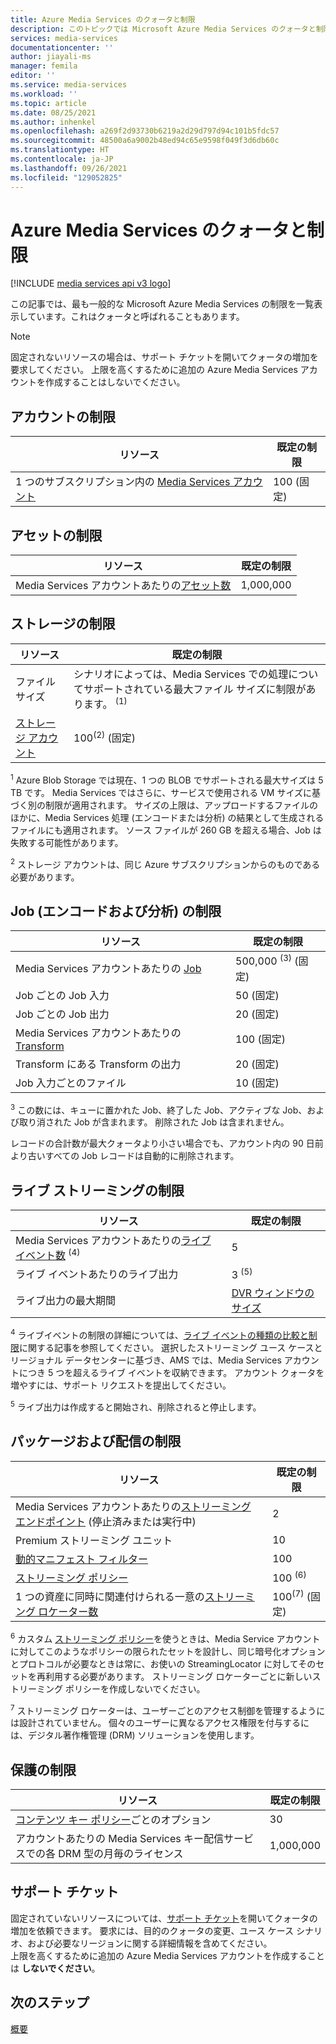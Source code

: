 ```yaml
---
title: Azure Media Services のクォータと制限
description: このトピックでは Microsoft Azure Media Services のクォータと制限について説明します。
services: media-services
documentationcenter: ''
author: jiayali-ms
manager: femila
editor: ''
ms.service: media-services
ms.workload: ''
ms.topic: article
ms.date: 08/25/2021
ms.author: inhenkel
ms.openlocfilehash: a269f2d93730b6219a2d29d797d94c101b5fdc57
ms.sourcegitcommit: 48500a6a9002b48ed94c65e9598f049f3d6db60c
ms.translationtype: HT
ms.contentlocale: ja-JP
ms.lasthandoff: 09/26/2021
ms.locfileid: "129052825"
---
```

<!-- If you update limits in this topic, make sure to also update https://docs.microsoft.com/azure/azure-resource-manager/management/azure-subscription-service-limits#media-services-limits -->
# <a name="azure-media-services-quotas-and-limits"></a>Azure Media Services のクォータと制限

[!INCLUDE [media services api v3 logo](./includes/v3-hr.md)]

この記事では、最も一般的な Microsoft Azure Media Services の制限を一覧表示しています。これはクォータと呼ばれることもあります。

> [!NOTE]
> 固定されないリソースの場合は、サポート チケットを開いてクォータの増加を要求してください。 上限を高くするために追加の Azure Media Services アカウントを作成することはしないでください。

## <a name="account-limits"></a>アカウントの制限

| リソース | 既定の制限 |
| --- | --- |
| 1 つのサブスクリプション内の [Media Services アカウント](account-move-account-how-to.md) | 100 (固定) |

## <a name="asset-limits"></a>アセットの制限

| リソース | 既定の制限 |
| --- | --- |
| Media Services アカウントあたりの[アセット数](assets-concept.md) | 1,000,000|

## <a name="storage-limits"></a>ストレージの制限

| リソース | 既定の制限 | 
| --- | --- | 
| ファイル サイズ| シナリオによっては、Media Services での処理についてサポートされている最大ファイル サイズに制限があります。 <sup>(1)</sup> |
| [ストレージ アカウント](storage-account-concept.md) | 100<sup>(2)</sup> (固定) |

<sup>1</sup> Azure Blob Storage では現在、1 つの BLOB でサポートされる最大サイズは 5 TB です。 Media Services ではさらに、サービスで使用される VM サイズに基づく別の制限が適用されます。 サイズの上限は、アップロードするファイルのほかに、Media Services 処理 (エンコードまたは分析) の結果として生成されるファイルにも適用されます。 ソース ファイルが 260 GB を超える場合、Job は失敗する可能性があります。 

<sup>2</sup> ストレージ アカウントは、同じ Azure サブスクリプションからのものである必要があります。

## <a name="jobs-encoding--analyzing-limits"></a>Job (エンコードおよび分析) の制限

| リソース | 既定の制限 | 
| --- | --- | 
| Media Services アカウントあたりの [Job](transform-jobs-concept.md) | 500,000 <sup>(3)</sup> (固定)|
| Job ごとの Job 入力 | 50 (固定)|
| Job ごとの Job 出力 | 20 (固定) |
| Media Services アカウントあたりの [Transform](transform-jobs-concept.md) | 100 (固定)|
| Transform にある Transform の出力 | 20 (固定) |
| Job 入力ごとのファイル|10 (固定)|

<sup>3</sup> この数には、キューに置かれた Job、終了した Job、アクティブな Job、および取り消された Job が含まれます。 削除された Job は含まれません。 

レコードの合計数が最大クォータより小さい場合でも、アカウント内の 90 日前より古いすべての Job レコードは自動的に削除されます。 

## <a name="live-streaming-limits"></a>ライブ ストリーミングの制限

| リソース | 既定の制限 | 
| --- | --- | 
| Media Services アカウントあたりの[ライブ イベント数](live-event-outputs-concept.md) <sup>(4)</sup> |5|
| ライブ イベントあたりのライブ出力 |3 <sup>(5)</sup> |
| ライブ出力の最大期間 | [DVR ウィンドウのサイズ](live-event-cloud-dvr-time-how-to.md) |

<sup>4</sup> ライブイベントの制限の詳細については、[ライブ イベントの種類の比較と制限](live-event-types-comparison-reference.md)に関する記事を参照してください。 選択したストリーミング ユース ケースとリージョナル データセンターに基づき、AMS では、Media Services アカウントにつき 5 つを超えるライブ イベントを収納できます。 アカウント クォータを増やすには、サポート リクエストを提出してください。

<sup>5</sup> ライブ出力は作成すると開始され、削除されると停止します。

## <a name="packaging--delivery-limits"></a>パッケージおよび配信の制限

| リソース | 既定の制限 |
| --- | --- |
| Media Services アカウントあたりの[ストリーミング エンドポイント](stream-streaming-endpoint-concept.md) (停止済みまたは実行中) | 2 |
| Premium ストリーミング ユニット | 10 |
| [動的マニフェスト フィルター](filters-dynamic-manifest-concept.md)|100|
| [ストリーミング ポリシー](stream-streaming-policy-concept.md) | 100 <sup>(6)</sup> |
| 1 つの資産に同時に関連付けられる一意の[ストリーミング ロケーター数](stream-streaming-locators-concept.md) | 100<sup>(7)</sup> (固定) |

<sup>6</sup> カスタム [ストリーミング ポリシー](/rest/api/media/streamingpolicies)を使うときは、Media Service アカウントに対してこのようなポリシーの限られたセットを設計し、同じ暗号化オプションとプロトコルが必要なときは常に、お使いの StreamingLocator に対してそのセットを再利用する必要があります。 ストリーミング ロケーターごとに新しいストリーミング ポリシーを作成しないでください。

<sup>7</sup> ストリーミング ロケーターは、ユーザーごとのアクセス制御を管理するようには設計されていません。 個々のユーザーに異なるアクセス権限を付与するには、デジタル著作権管理 (DRM) ソリューションを使用します。

## <a name="protection-limits"></a>保護の制限

| リソース | 既定の制限 |
| --- | --- |
| [コンテンツ キー ポリシー](drm-content-key-policy-concept.md)ごとのオプション |30 |
| アカウントあたりの Media Services キー配信サービスでの各 DRM 型の月毎のライセンス|1,000,000|

## <a name="support-ticket"></a>サポート チケット

固定されていないリソースについては、[サポート チケット](https://portal.azure.com/#blade/Microsoft_Azure_Support/HelpAndSupportBlade/newsupportrequest)を開いてクォータの増加を依頼できます。 要求には、目的のクォータの変更、ユース ケース シナリオ、および必要なリージョンに関する詳細情報を含めてください。 <br/>上限を高くするために追加の Azure Media Services アカウントを作成することは **しないでください**。

## <a name="next-steps"></a>次のステップ

[概要](media-services-overview.md)
